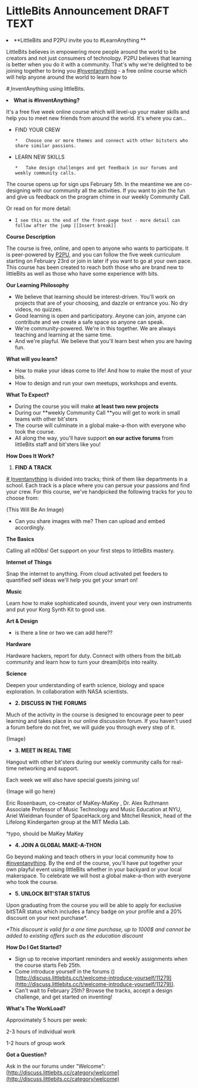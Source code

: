 # LittleBits Announcement DRAFT TEXT
<undefined><li>**LittleBits and P2PU invite you to #LearnAnything **</li></undefined>

LittleBits believes in empowering more people around the world to be creators and not just consumers of technology. P2PU believes that learning is better when you do it with a community. That's why we're delighted to be joining together to bring you [#](/ep/search/search?q=%23inventanything)I[nventanything](/ep/search/search?q=%23inventanything) - a free online course which will help anyone around the world to learn how to

   #[ ](/ep/search/?q=%23InventAnything&via=fRdMJQA8oWZ)InventAnything using littleBits.

<undefined><li>**What is #InventAnything?**</li></undefined>

It's a free five week online course which will level-up your maker skills and help you to meet new friends from around the world. It's where you can...

*   FIND YOUR CREW 

        *   Choose one or more themes and connect with other bitsters who share similar passions. 

*   LEARN NEW SKILLS

        *   Take design challenges and get feedback in our forums and weekly community calls. 

The course opens up for sign ups February 5th. In the meantime we are co-designing with our community all the activities. If you want to join the fun and give us feedback on the program chime in our weekly Community Call.

 Or read on for more detail:

*     I see this as the end of the front-page text - more detail can follow after the jump [[Insert break]]

**Course Description**

The course is free, online, and open to anyone who wants to participate. It is peer-powered by [P2PU](https://p2pu.org/en/), and you can follow the five week curriculum starting on February 23rd or join in later if you want to go at your own pace.  This course has been created to reach both those who are brand new to littleBits as well as those who have some experience with bits. 

**Our Learning Philosophy**

*   We believe that learning should be interest-driven. You'll work on projects that are of your choosing, and dazzle or entrance you. No dry videos, no quizzes.
*   Good learning is open and participatory. Anyone can join, anyone can contribute and we create a safe space so anyone can speak.
*   We're community-powered. We're in this together. We are always teaching and learning at the same time.
*   And we're playful. We believe that you'll learn best when you are having fun. 

**What will you learn?**

*   How to make your ideas come to life! And how to make the most of your bits.
*   How to design and run your own meetups, workshops and events.

**What To Expect?**

*   During the course you will make **at least two new projects**
*   During our **weekly Community Call **you will get to work in small teams with other bit'sters
*   The course will culminate in a global make-a-thon with everyone who took the course. 
*   All along the way, you'll have support **on our active forums** from littleBits staff and bit'sters like you!

**How Does It Work?**

1.  **FIND A TRACK**

[#](/ep/search/search?q=%23inventanything)[ ](/ep/search/?q=%23inventanything&via=fRdMJQA8oWZ)I[nventanything](/ep/search/search?q=%23inventanything) is divided into tracks; think of them like departments in a school. Each track is a place where you can persue your passions and find your crew. For this course, we've handpicked the following tracks for you to choose from: 

{This Will Be An Image}

*   Can you share images with me? Then can upload and embed accordingly. 

**The Basics** 

Calling all n00bs! Get support on your first steps to littleBits mastery. 

**Internet of Things** 

Snap the internet to anything. From cloud activated pet feeders to quantified self ideas we'll help you get your smart on!

**Music** 

Learn how to make sophisticated sounds, invent your very own instruments and put your Korg Synth Kit to good use.

**Art & Design** 

*    is there a line or two we can add here??

**Hardware** 

Hardware hackers, report for duty. Connect  with others from the bitLab community  and learn how to turn your  dream(bit)s into reality. 

**Science** 

Deepen your understanding of earth science, biology and space exploration. In collaboration with NASA scientists.

*   **2. DISCUSS IN THE FORUMS**

Much of the activity in the course is designed to encourage peer to peer learning and takes place in our online discussion forum. If you haven't used a forum before do not fret, we will guide you through every step of it.

{Image}

*   **3. MEET IN REAL TIME**

Hangout with other bit'sters during our weekly community calls for real-time networking and support. 

Each week we will also have special guests joining us! 

{Image will go here}

Eric Rosenbaum, co-creator of MaKey-MaKey , Dr. Alex Ruthmann Associate Professor of Music Technology and Music Education at NYU, Ariel Wieldman founder of SpaceHack.org and Mitchel Resnick, head of the Lifelong Kindergarten group at the MIT Media Lab.

^typo, should be MaKey MaKey

*   **4. JOIN A GLOBAL MAKE-A-THON**

Go beyond making and teach others in your local community how to [#inventanything](https://p2pu.hackpad.com/ep/search/?q=%23inventanything&via=US9NMH1Bc63). By the end of the course, you'll have put  together your own playful event using littleBits whether in your backyard or your local makerspace. To celebrate we will host a global make-a-thon with everyone who took the course.  

*   **5. UNLOCK BIT'STAR STATUS**

Upon graduating from the course you will be able to apply for exclusive bitSTAR status which includes a fancy badge on your profile and a 20% discount on your next purchase*.  

_*This discount is valid for a one time purchase, up to 1000$ and cannot be added to existing offers such as the education discount_

**How Do I Get Started?**

*   Sign up to receive important reminders and weekly assignments when the course starts Feb 25th.
*   Come introduce yourself in the forums ([](http://discuss.littlebits.cc/t/welcome-introduce-yourself/11279))[http://discuss.littlebits.cc/t/welcome-introduce-yourself/11279](http://discuss.littlebits.cc/t/welcome-introduce-yourself/11279)). 
*   Can't wait to February 25th? Browse the tracks, accept a design challenge, and get started on inventing!

**What's The WorkLoad?**

Approximately 5 hours per week:

2-3 hours of individual work

1-2 hours of group work

**Got a Question?**

Ask in the our forums under "Welcome": [](http://discuss.littlebits.cc/category/welcome)[http://discuss.littlebits.cc/category/welcome](http://discuss.littlebits.cc/category/welcome)